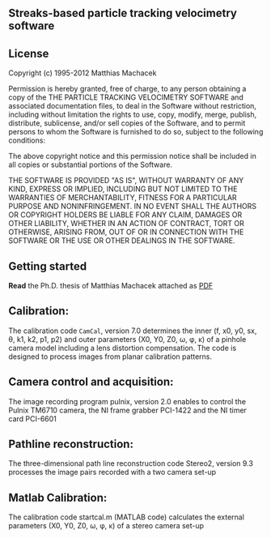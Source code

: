Streaks-based particle tracking velocimetry software
----------------------------------------------------

License 
--------


Copyright (c) 1995-2012 Matthias Machacek 

Permission is hereby granted, free of charge, to any person obtaining a
copy of the THE PARTICLE TRACKING VELOCIMETRY SOFTWARE and associated
documentation files, to deal in the Software without restriction,
including without limitation the rights to use, copy, modify, merge,
publish, distribute, sublicense, and/or sell copies of the Software, and
to permit persons to whom the Software is furnished to do so, subject to
the following conditions:

The above copyright notice and this permission notice shall be included
in all copies or substantial portions of the Software.

THE SOFTWARE IS PROVIDED "AS IS", WITHOUT WARRANTY OF ANY KIND, EXPRESS
OR IMPLIED, INCLUDING BUT NOT LIMITED TO THE WARRANTIES OF
MERCHANTABILITY, FITNESS FOR A PARTICULAR PURPOSE AND NONINFRINGEMENT.
IN NO EVENT SHALL THE AUTHORS OR COPYRIGHT HOLDERS BE LIABLE FOR ANY
CLAIM, DAMAGES OR OTHER LIABILITY, WHETHER IN AN ACTION OF CONTRACT,
TORT OR OTHERWISE, ARISING FROM, OUT OF OR IN CONNECTION WITH THE
SOFTWARE OR THE USE OR OTHER DEALINGS IN THE SOFTWARE.



Getting started
----------------
**Read** the Ph.D. thesis of Matthias Machacek attached as [PDF](https://github.com/3dptv/3dptv_streaks/diss_MatthiasMachacek.pdf)


Calibration:
-----------

The calibration code ```CamCal```, version 7.0 determines the inner (f, x0, y0, sx, θ, k1, k2, p1, p2) and outer parameters 
(X0, Y0, Z0, ω, φ, κ) of a pinhole camera model including a lens distortion compensation. The code is designed to 
process images from planar calibration patterns. 




Camera control and acquisition:
-------------------------------
The image recording program pulnix, version 2.0  enables to control the Pulnix TM6710 camera, 
the NI frame grabber PCI-1422 and the NI timer card PCI-6601



Pathline reconstruction:
------------------------
The three-dimensional path line reconstruction code Stereo2, version 9.3 processes the image pairs recorded 
with a two camera set-up 



Matlab Calibration:
-------------------

The calibration code startcal.m (MATLAB code) calculates the external parameters (X0, Y0, Z0, ω, φ, κ) of 
a stereo camera set-up


